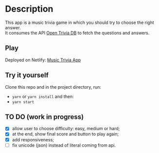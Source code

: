 # Description

This app is a music trivia game in which you should try to choose the right answer.\
It consumes the API [Open Trivia DB](https://opentdb.com/api_config.php) to fetch the questions and answers.


## Play

Deployed on Netlify: [Music Trivia App](https://admiring-khorana-3a012e.netlify.app/)

## Try it yourself

Clone this repo and in the project directory, run:

* `yarn` or `yarn install` and then:
* `yarn start`

## TO DO (work in progress)

- [x] allow user to choose difficulty: easy, medium or hard;
- [x] at the end, show final score and button to play again;
- [x] add responsiveness;
- [ ] fix unicode (json) instead of literal coming from api.
